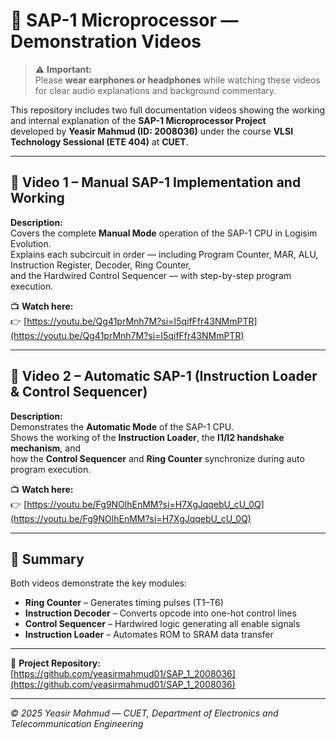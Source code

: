 # 🎥 SAP-1 Microprocessor — Demonstration Videos

> ⚠️ **Important:**  
> Please **wear earphones or headphones** while watching these videos for clear audio explanations and background commentary.

This repository includes two full documentation videos showing the working and internal explanation of the **SAP-1 Microprocessor Project**  
developed by **Yeasir Mahmud (ID: 2008036)** under the course **VLSI Technology Sessional (ETE 404)** at **CUET**.

---

## 🔹 Video 1 – Manual SAP-1 Implementation and Working
**Description:**  
Covers the complete **Manual Mode** operation of the SAP-1 CPU in Logisim Evolution.  
Explains each subcircuit in order — including Program Counter, MAR, ALU, Instruction Register, Decoder, Ring Counter,  
and the Hardwired Control Sequencer — with step-by-step program execution.

📺 **Watch here:**  
👉 [https://youtu.be/Qg41prMnh7M?si=I5qifFfr43NMmPTR](https://youtu.be/Qg41prMnh7M?si=I5qifFfr43NMmPTR)

---

## 🔹 Video 2 – Automatic SAP-1 (Instruction Loader & Control Sequencer)
**Description:**  
Demonstrates the **Automatic Mode** of the SAP-1 CPU.  
Shows the working of the **Instruction Loader**, the **I1/I2 handshake mechanism**, and  
how the **Control Sequencer** and **Ring Counter** synchronize during auto program execution.

📺 **Watch here:**  
👉 [https://youtu.be/Fg9NOlhEnMM?si=H7XgJqqebU_cU_0Q](https://youtu.be/Fg9NOlhEnMM?si=H7XgJqqebU_cU_0Q)

---

## 🧠 Summary
Both videos demonstrate the key modules:
- **Ring Counter** – Generates timing pulses (T1–T6)  
- **Instruction Decoder** – Converts opcode into one-hot control lines  
- **Control Sequencer** – Hardwired logic generating all enable signals  
- **Instruction Loader** – Automates ROM to SRAM data transfer

---

📘 **Project Repository:**  
[https://github.com/yeasirmahmud01/SAP_1_2008036](https://github.com/yeasirmahmud01/SAP_1_2008036)

---

*© 2025 Yeasir Mahmud — CUET, Department of Electronics and Telecommunication Engineering*
